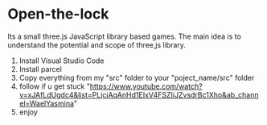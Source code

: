 # Open-the-lock
Its a small three.js JavaScript library based games. The main idea is to understand the potential and scope of three,js library.

1) Install Visual Studio Code
2) Install parcel
3) Copy everything from my "src" folder to your "poject_name/src" folder
4) follow if u get stuck "https://www.youtube.com/watch?v=xJAfLdUgdc4&list=PLjcjAqAnHd1EIxV4FSZIiJZvsdrBc1Xho&ab_channel=WaelYasmina"
5) enjoy
